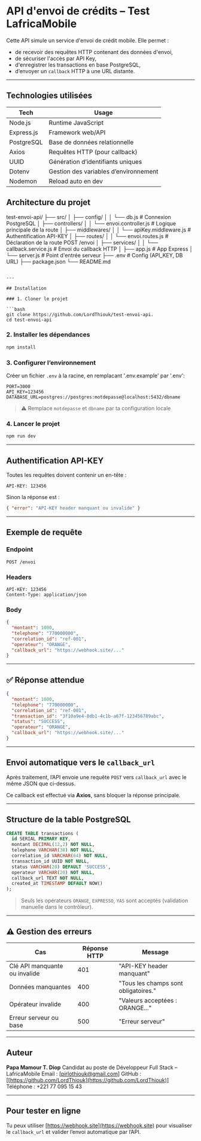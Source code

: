 
#  API d'envoi de crédits – Test LafricaMobile

Cette API simule un service d'envoi de crédit mobile. Elle permet :
- de recevoir des requêtes HTTP contenant des données d'envoi,
- de sécuriser l'accès par API Key,
- d'enregistrer les transactions en base PostgreSQL,
- d’envoyer un `callback` HTTP à une URL distante.

---

## Technologies utilisées

| Tech          | Usage                                 |
|---------------|----------------------------------------|
| Node.js       | Runtime JavaScript                     |
| Express.js    | Framework web/API                      |
| PostgreSQL    | Base de données relationnelle          |
| Axios         | Requêtes HTTP (pour callback)          |
| UUID          | Génération d’identifiants uniques      |
| Dotenv        | Gestion des variables d’environnement  |
| Nodemon       | Reload auto en dev                     |


## Architecture du projet


test-envoi-api/
├── src/
│   ├── config/
│   │   └── db.js                  # Connexion PostgreSQL
│   ├── controllers/
│   │   └── envoi.controller.js   # Logique principale de la route
│   ├── middlewares/
│   │   └── apiKey.middleware.js  # Authentification API-KEY
│   ├── routes/
│   │   └── envoi.routes.js        # Déclaration de la route POST /envoi
│   ├── services/
│   │   └── callback.service.js   # Envoi du callback HTTP
│   ├── app.js                    # App Express
│   └── server.js                 # Point d'entrée serveur
├── .env                          # Config (API\_KEY, DB URL)
├── package.json
└── README.md

````

---

## Installation

### 1. Cloner le projet

```bash
git clone https://github.com/LordThiouk/test-envoi-api.
cd test-envoi-api
````

### 2. Installer les dépendances

```bash
npm install
```

### 3. Configurer l’environnement

Créer un fichier `.env` à la racine, en remplacant '.env.example' par '.env':

```env
PORT=3000
API_KEY=123456
DATABASE_URL=postgres://postgres:motdepasse@localhost:5432/dbname
```

> ⚠️ Remplace `motdepasse` et `dbname` par ta configuration locale

### 4. Lancer le projet

```bash
npm run dev
```

---

## Authentification API-KEY

Toutes les requêtes doivent contenir un en-tête :

```http
API-KEY: 123456
```

Sinon la réponse est :

```json
{ "error": "API-KEY header manquant ou invalide" }
```

---

## Exemple de requête

### Endpoint

```http
POST /envoi
```

### Headers

```http
API-KEY: 123456
Content-Type: application/json
```

### Body

```json
{
  "montant": 1000,
  "telephone": "770000000",
  "correlation_id": "ref-001",
  "operateur": "ORANGE",
  "callback_url": "https://webhook.site/..."
}
```

---

## ✅ Réponse attendue

```json
{
  "montant": 1000,
  "telephone": "770000000",
  "correlation_id": "ref-001",
  "transaction_id": "3f10a9e4-8db1-4c1b-a67f-123456789abc",
  "status": "SUCCESS",
  "operateur": "ORANGE",
  "callback_url": "https://webhook.site/..."
}
```

---

##  Envoi automatique vers le `callback_url`

Après traitement, l’API envoie une requête `POST` vers `callback_url` avec le même JSON que ci-dessus.

Ce callback est effectué via **Axios**, sans bloquer la réponse principale.

---

##  Structure de la table PostgreSQL

```sql
CREATE TABLE transactions (
  id SERIAL PRIMARY KEY,
  montant DECIMAL(12,2) NOT NULL,
  telephone VARCHAR(30) NOT NULL,
  correlation_id VARCHAR(64) NOT NULL,
  transaction_id UUID NOT NULL,
  status VARCHAR(20) DEFAULT 'SUCCESS',
  operateur VARCHAR(20) NOT NULL,
  callback_url TEXT NOT NULL,
  created_at TIMESTAMP DEFAULT NOW()
);
```

> Seuls les opérateurs `ORANGE`, `EXPRESSO`, `YAS` sont acceptés (validation manuelle dans le contrôleur).

---

## ⚠️ Gestion des erreurs

| Cas                           | Réponse HTTP | Message                              |
| ----------------------------- | ------------ | ------------------------------------ |
| Clé API manquante ou invalide | 401          | "API-KEY header manquant"            |
| Données manquantes            | 400          | "Tous les champs sont obligatoires." |
| Opérateur invalide            | 400          | "Valeurs acceptées : ORANGE..."      |
| Erreur serveur ou base        | 500          | "Erreur serveur"                     |

---



##  Auteur

**Papa Mamour T. Diop**
Candidat au poste de Développeur Full Stack – LafricaMobile
 Email : \[[pirlothiouk@gmail.com](mailto:pirlothiouk@gmail.com)]
 GitHub : \[[https://github.com/LordThiouk](https://github.com/LordThiouk)]
 Téléphone : +221 77 095 15 43

---

##  Pour tester en ligne

Tu peux utiliser [https://webhook.site](https://webhook.site) pour visualiser le `callback_url` et valider l’envoi automatique par l’API.
